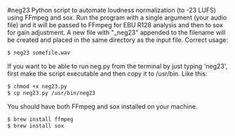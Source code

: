 #neg23
Python script to automate loudness normalization (to -23 LUFS) using FFmpeg and sox. Run the program with a single argument (your audio file) and it will be passed to FFmpeg for EBU R128 analysis and then to sox for gain adjustment. A new file with "_neg23" appended to the filename will be created and placed in the same directory as the input file. Correct usage: 
```bash
$ neg23 somefile.wav
```

If you want to be able to run neg.py from the terminal by just typing 'neg23', first make the script executable and then copy it to /usr/bin. Like this:
```bash
$ chmod +x neg23.py
$ cp neg23.py /usr/bin/neg23
```

You should have both FFmpeg and sox installed on your machine.
```bash
$ brew install ffmpeg
$ brew install sox
```
